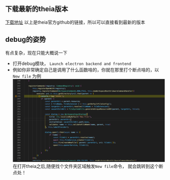 ## 下载最新的theia版本

[下载地址](https://github.com/eclipse-theia/theia/tree/v1.24.0)
以上是theia官方github的链接，所以可以直接看到最新的版本

## debug的姿势

有点复杂，现在只能大概说一下

* 打开debug模块， `Launch electron backend and frontend`
* 例如你非常确定自己是调用了什么函数啥的，你就在那里打个断点啥的，以`New file` 为例
  <img src="../images/debug-newfile.png"/>
  在打开theia之后,随便找个文件夹区域触发`New file`命令， 就会跳转到这个断点处！